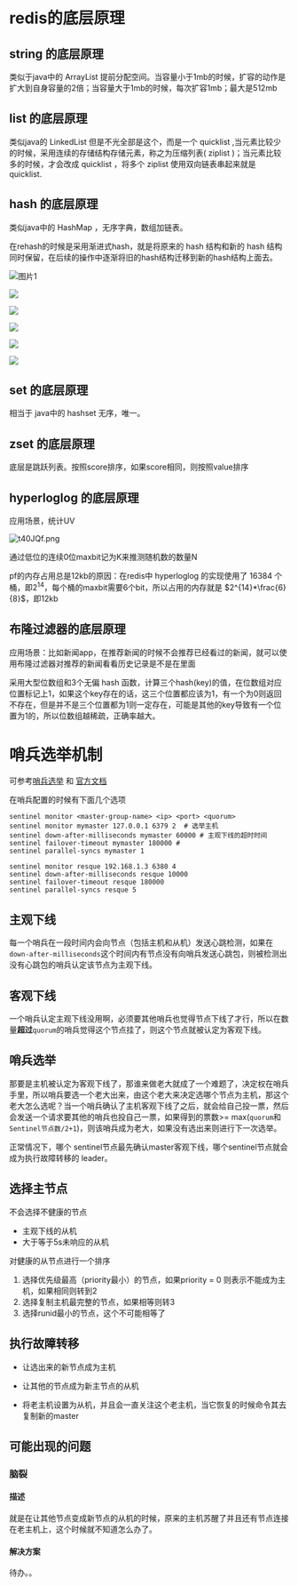 # redis的底层原理

## string 的底层原理

类似于java中的 ArrayList 提前分配空间。当容量小于1mb的时候，扩容的动作是扩大到自身容量的2倍；当容量大于1mb的时候，每次扩容1mb；最大是512mb

## list 的底层原理

类似java的 LinkedList 但是不光全部是这个，而是一个 quicklist ,当元素比较少的时候，采用连续的存储结构存储元素，称之为压缩列表( ziplist )；当元素比较多的时候，才会改成 quicklist ，将多个 ziplist 使用双向链表串起来就是 quicklist.

## hash 的底层原理

类似java中的 HashMap ，无序字典，数组加链表。

在rehash的时候是采用渐进式hash，就是将原来的 hash 结构和新的 hash 结构同时保留，在后续的操作中逐渐将旧的hash结构迁移到新的hash结构上面去。

![图片1](http://redisbook.com/_images/graphviz-4c43eaf38cbca10d8d368a5144db6f3c69ab3d84.png)

![](http://redisbook.com/_images/graphviz-b91705b0d7a6c7fd5e37332a930534e0e136ae73.png)

![](http://redisbook.com/_images/graphviz-9e2996e6ca9665776062470cdac346e8fc255374.png)

![](http://redisbook.com/_images/graphviz-c871b5de1a7910aea237ca9dc86508b48da94769.png)

![](http://redisbook.com/_images/graphviz-3b31e4e08cc3e212f986039eb08ae77224cdeec9.png)

![](http://redisbook.com/_images/graphviz-86f810ac65c4e6ee58b17105dfeaa06973d8dd16.png)

## set 的底层原理

相当于 java中的 hashset 无序，唯一。

## zset 的底层原理

底层是跳跃列表。按照score排序，如果score相同，则按照value排序

## hyperloglog 的底层原理

应用场景，统计UV

![t40JQf.png](https://s1.ax1x.com/2020/06/09/t40JQf.png)

通过低位的连续0位maxbit记为K来推测随机数的数量N

pf的内存占用总是12kb的原因：在redis中 hyperloglog 的实现使用了 16384 个桶，即$2^{14}$，每个桶的maxbit需要6个bit，所以占用的内存就是 $2^{14}*\frac{6}{8}$，即12kb

## 布隆过滤器的底层原理

应用场景：比如新闻app，在推荐新闻的时候不会推荐已经看过的新闻，就可以使用布隆过滤器对推荐的新闻看看历史记录是不是在里面

采用大型位数组和3个无偏 hash 函数，计算三个hash(key)的值，在位数组对应位置标记上1，如果这个key存在的话，这三个位置都应该为1，有一个为0则返回不存在，但是并不是三个位置都为1则一定存在，可能是其他的key导致有一个位置为1的，所以位数组越稀疏，正确率越大。

# 哨兵选举机制

可参考[哨兵选举](https://blog.csdn.net/qq_28165595/article/details/104102693) 和 [官方文档](https://redis.io/topics/sentinel)

在哨兵配置的时候有下面几个选项

```shell
sentinel monitor <master-group-name> <ip> <port> <quorum>
sentinel monitor mymaster 127.0.0.1 6379 2 	# 选举主机
sentinel down-after-milliseconds mymaster 60000 # 主观下线的超时时间
sentinel failover-timeout mymaster 180000 # 
sentinel parallel-syncs mymaster 1

sentinel monitor resque 192.168.1.3 6380 4
sentinel down-after-milliseconds resque 10000
sentinel failover-timeout resque 180000
sentinel parallel-syncs resque 5
```

## 主观下线

每一个哨兵在一段时间内会向节点（包括主机和从机）发送心跳检测，如果在`down-after-milliseconds`这个时间内有节点没有向哨兵发送心跳包，则被检测出没有心跳包的哨兵认定该节点为主观下线。

## 客观下线

一个哨兵认定主观下线没用啊，必须要其他哨兵也觉得节点下线了才行，所以在数量**超过**`quorum`的哨兵觉得这个节点挂了，则这个节点就被认定为客观下线。

## 哨兵选举

那要是主机被认定为客观下线了，那谁来做老大就成了一个难题了，决定权在哨兵手里，所以哨兵要选一个老大出来，由这个老大来决定选哪个节点为主机，那这个老大怎么选呢？当一个哨兵确认了主机客观下线了之后，就会给自己投一票，然后会发送一个请求要其他的哨兵也投自己一票，如果得到的票数>= max(`quorum`和`Sentinel节点数/2+1`)，则该哨兵成为老大，如果没有选出来则进行下一次选举。

正常情况下，哪个 sentinel节点最先确认master客观下线，哪个sentinel节点就会成为执行故障转移的 leader。

## 选择主节点

不会选择不健康的节点

+ 主观下线的从机
+ 大于等于5s未响应的从机

对健康的从节点进行一个排序

1. 选择优先级最高（priority最小）的节点，如果priority = 0 则表示不能成为主机，如果相同则转到2
2. 选择复制主机最完整的节点，如果相等则转3
3. 选择runid最小的节点，这个不可能相等了

## 执行故障转移

+ 让选出来的新节点成为主机

+ 让其他的节点成为新主节点的从机
+ 将老主机设置为从机，并且会一直关注这个老主机，当它恢复的时候命令其去复制新的master

## 可能出现的问题

### 脑裂

#### 描述

就是在让其他节点变成新节点的从机的时候，原来的主机苏醒了并且还有节点连接在老主机上，这个时候就不知道怎么办了。

#### 解决方案

待办。。

